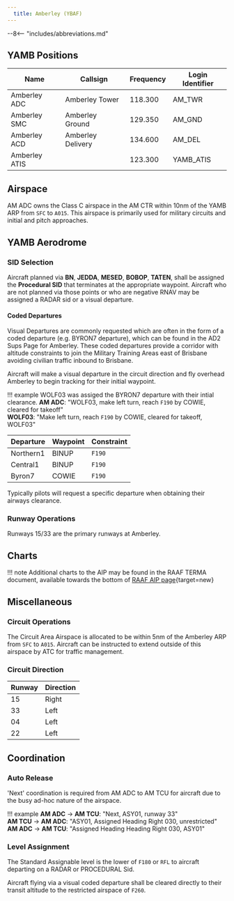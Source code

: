 ```yaml
---
  title: Amberley (YBAF)
---
```


--8<-- "includes/abbreviations.md"

## YAMB Positions

| Name               | Callsign       | Frequency        | Login Identifier              |
| ------------------ | -------------- | ---------------- | --------------------------------------|
| Amberley ADC    | Amberley Tower  | 118.300         | AM_TWR        |
| Amberley SMC    | Amberley Ground  | 129.350      | AM_GND        |
| Amberley ACD    | Amberley Delivery  | 134.600         | AM_DEL       |
| Amberley ATIS    |   | 123.300         | YAMB_ATIS       |



## Airspace

AM ADC owns the Class C airspace in the AM CTR within 10nm of the YAMB ARP from `SFC` to `A015`. This airspace is primarily used for military circuits and initial and pitch approaches.


## YAMB Aerodrome

### SID Selection
Aircraft planned via **BN**, **JEDDA**, **MESED**, **BOBOP**, **TATEN**, shall be assigned the **Procedural SID** that terminates at the appropriate waypoint.
Aircraft who are not planned via those points or who are negative RNAV may be assigned a RADAR sid or a visual departure. 

#### Coded Departures
Visual Departures are commonly requested which are often in the form of a coded departure (e.g. BYRON7 departure), which can be found in the AD2 Sups Page for Amberley. These coded departures provide a corridor with altitude constraints to join the Military Training Areas east of Brisbane avoiding civilian traffic inbound to Brisbane. 

Aircraft will make a visual departure in the circuit direction and fly overhead Amberley to begin tracking for their initial waypoint.

!!! example
    WOLF03 was assiged the BYRON7 departure with their intial clearance. 
    **AM ADC**: "WOLF03, make left turn, reach `F190` by COWIE, cleared for takeoff"  
    **WOLF03**: "Make left turn, reach `F190` by COWIE, cleared for takeoff, WOLF03"  

| Departure | Waypoint | Constraint |
| --------- | ---------| ----------|
| Northern1 | BINUP  | `F190` |
| Central1 | BINUP | `F190` |
| Byron7 | COWIE | `F190` |

Typically pilots will request a specific departure when obtaining their airways clearance.

### Runway Operations
Runways 15/33 are the primary runways at Amberley. 

## Charts
!!! note
    Additional charts to the AIP may be found in the RAAF TERMA document, available towards the bottom of [RAAF AIP page](https://ais-af.airforce.gov.au/australian-aip){target=new}

## Miscellaneous
### Circuit Operations
The Circuit Area Airspace is allocated to be within 5nm of the Amberley ARP from `SFC` to `A015`. Aircraft can be instructed to extend outside of this airspace by ATC for traffic management.

### Circuit Direction
| Runway | Direction |
| ------ | ----------|
| 15     | Right  |
| 33     | Left |
| 04     | Left |
| 22     | Left |



## Coordination
### Auto Release  

'Next' coordination is required from AM ADC to AM TCU for aircraft due to the busy ad-hoc nature of the airspace.

!!! example
    <span class="hotline">**AM ADC** -> **AM TCU**</span>: "Next, ASY01, runway 33"  
    <span class="hotline">**AM TCU** -> **AM ADC**</span>: "ASY01, Assigned Heading Right 030, unrestricted"  
    <span class="hotline">**AM ADC** -> **AM TCU**</span>: "Assigned Heading Heading Right 030, ASY01"  

### Level Assignment
The Standard Assignable level is the lower of `F180` or `RFL` to aircraft departing on a RADAR or PROCEDURAL Sid. 

Aircraft flying via a visual coded departure shall be cleared directly to their transit altitude to the restricted airspace of `F260`.